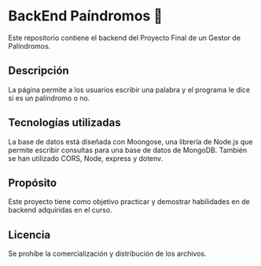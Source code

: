 # BackEnd Paíndromos 🧩
Este repositorio contiene el backend del Proyecto Final de un Gestor de Palíndromos.

## Descripción
La página permite a los usuarios escribir una palabra y el programa le dice si es un palíndromo o no.

## Tecnologías utilizadas
La base de datos está diseñada con Moongose, una librería de Node.js que permite escribir consultas para una base de datos de MongoDB. También se han utilizado CORS, Node, express y dotenv.

## Propósito
Este proyecto tiene como objetivo practicar y demostrar habilidades en de backend adquiridas en el curso.

## Licencia
Se prohíbe la comercialización y distribución de los archivos.
